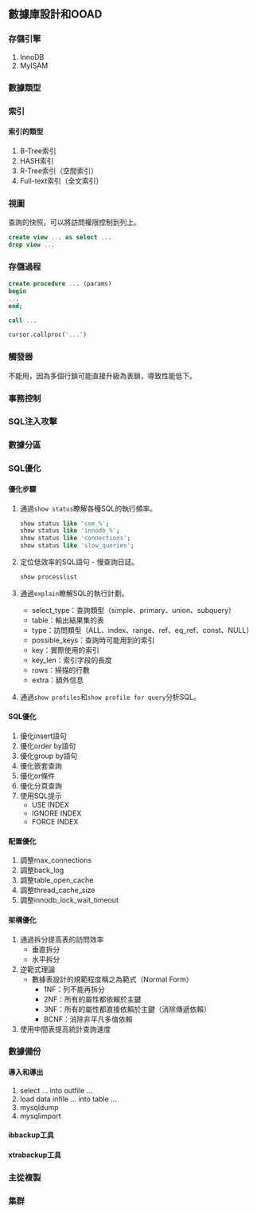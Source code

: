 ## 數據庫設計和OOAD

### 存儲引擎

1. InnoDB
2. MyISAM

### 數據類型

### 索引

#### 索引的類型

1. B-Tree索引
2. HASH索引
3. R-Tree索引（空間索引）
4. Full-text索引（全文索引）

### 視圖

查詢的快照，可以將訪問權限控制到列上。

```SQL
create view ... as select ...
drop view ...
```

### 存儲過程

```SQL
create procedure ... (params)
begin
...
end;

call ...
```

```Python
cursor.callproc('...')
```

### 觸發器

不能用，因為多個行鎖可能直接升級為表鎖，導致性能低下。

### 事務控制

### SQL注入攻擊

### 數據分區

### SQL優化

#### 優化步驟

1. 通過`show status`瞭解各種SQL的執行頻率。

   ```SQL
   show status like 'com_%';
   show status like 'innodb_%';
   show status like 'connections';
   show status like 'slow_queries';
   ```

2. 定位低效率的SQL語句 - 慢查詢日誌。

   ```SQL
   show processlist
   ```

3. 通過`explain`瞭解SQL的執行計劃。

   - select_type：查詢類型（simple、primary、union、subquery）
   - table：輸出結果集的表
   - type：訪問類型（ALL、index、range、ref、eq_ref、const、NULL）
   - possible_keys：查詢時可能用到的索引
   - key：實際使用的索引
   - key_len：索引字段的長度
   - rows：掃描的行數
   - extra：額外信息

4. 通過`show profiles`和`show profile for query`分析SQL。

#### SQL優化

1. 優化insert語句
2. 優化order by語句
3. 優化group by語句
4. 優化嵌套查詢
5. 優化or條件
6. 優化分頁查詢
7. 使用SQL提示
   - USE INDEX
   - IGNORE INDEX
   - FORCE INDEX

#### 配置優化

1. 調整max_connections
2. 調整back_log
3. 調整table_open_cache
4. 調整thread_cache_size
5. 調整innodb_lock_wait_timeout

#### 架構優化

1. 通過拆分提高表的訪問效率
   - 垂直拆分
   - 水平拆分
2. 逆範式理論
   - 數據表設計的規範程度稱之為範式（Normal Form）
     - 1NF：列不能再拆分
     - 2NF：所有的屬性都依賴於主鍵
     - 3NF：所有的屬性都直接依賴於主鍵（消除傳遞依賴）
     - BCNF：消除非平凡多值依賴
3. 使用中間表提高統計查詢速度

### 數據備份

#### 導入和導出

1. select ... into outfile ...
2. load data infile ... into table ...
3. mysqldump
4. mysqlimport

#### ibbackup工具

#### xtrabackup工具

### 主從複製

### 集群

